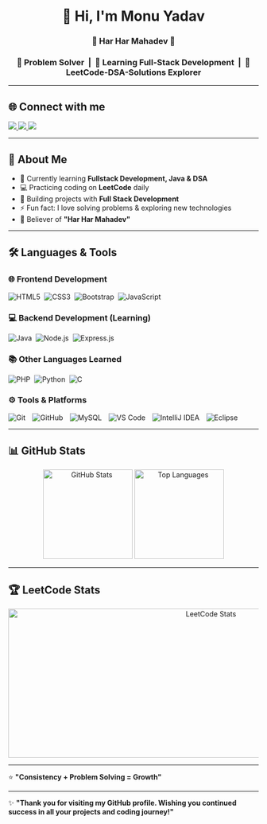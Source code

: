 <h1 align="center">👋 Hi, I'm Monu Yadav</h1>
<h3 align="center">🔱 Har Har Mahadev 🔱</h3>

<h3 align="center">
  🧩 <b>Problem Solver</b> &nbsp;|&nbsp; 
  🌱 <b>Learning Full-Stack Development</b> &nbsp;|&nbsp; 
  🧠 <b>LeetCode-DSA-Solutions Explorer</b>
</h3>

---

## 🌐 Connect with me  
<p align="left">
  <a href="https://leetcode.com/u/monu_ydv108/" target="_blank">
    <img src="https://img.shields.io/badge/LeetCode-FFA116?style=for-the-badge&logo=leetcode&logoColor=white" />
  </a>
  <a href="https://github.com/monuydv108" target="_blank">
    <img src="https://img.shields.io/badge/GitHub-181717?style=for-the-badge&logo=github&logoColor=white" />
  </a>
  <a href="https://www.linkedin.com/in/monuyadav1126/" target="_blank">
    <img src="https://img.shields.io/badge/LinkedIn-0A66C2?style=for-the-badge&logo=linkedin&logoColor=white" />
  </a>
</p>

---

## 🚀 About Me  
- 🌱 Currently learning **Fullstack Development, Java & DSA**  
- 💻 Practicing coding on **LeetCode** daily  
- 🔭 Building projects with **Full Stack Development**  
- ⚡ Fun fact: I love solving problems & exploring new technologies  
- 🙏 Believer of **"Har Har Mahadev"**

---

## 🛠️ Languages & Tools  

### 🌐 Frontend Development  
<p align="left">
  <img src="https://img.shields.io/badge/HTML5-E34F26?style=for-the-badge&logo=html5&logoColor=white" alt="HTML5"/>&nbsp;
  <img src="https://img.shields.io/badge/CSS3-1572B6?style=for-the-badge&logo=css3&logoColor=white" alt="CSS3"/>&nbsp;
  <img src="https://img.shields.io/badge/Bootstrap-563D7C?style=for-the-badge&logo=bootstrap&logoColor=white" alt="Bootstrap"/>&nbsp;
  <img src="https://img.shields.io/badge/JavaScript-F7DF1E?style=for-the-badge&logo=javascript&logoColor=black" alt="JavaScript"/>
</p>

### 💻 Backend Development (Learning)  
<p align="left">
  <img src="https://img.shields.io/badge/Java-007396?style=for-the-badge&logo=openjdk&logoColor=white" alt="Java"/>&nbsp;
  <img src="https://img.shields.io/badge/Node.js-43853D?style=for-the-badge&logo=node.js&logoColor=white" alt="Node.js"/>&nbsp;
  <img src="https://img.shields.io/badge/Express.js-000000?style=for-the-badge&logo=express&logoColor=white" alt="Express.js"/>
</p>

### 📚 Other Languages Learned  
<p align="left">
  <img src="https://img.shields.io/badge/PHP-777BB4?style=for-the-badge&logo=php&logoColor=white" alt="PHP"/>&nbsp;
  <img src="https://img.shields.io/badge/Python-3776AB?style=for-the-badge&logo=python&logoColor=white" alt="Python"/>&nbsp;
  <img src="https://img.shields.io/badge/C-00599C?style=for-the-badge&logo=c&logoColor=white" alt="C"/>
</p>

### ⚙️ Tools & Platforms  
<p align="left">
  <img src="https://img.shields.io/badge/Git-F05032?style=for-the-badge&logo=git&logoColor=white" alt="Git" style="margin-right:10px;"/>
  <img src="https://img.shields.io/badge/GitHub-181717?style=for-the-badge&logo=github&logoColor=white" alt="GitHub" style="margin-right:10px;"/>
  <img src="https://img.shields.io/badge/MySQL-4479A1?style=for-the-badge&logo=mysql&logoColor=white" alt="MySQL" style="margin-right:10px;"/>
  <img src="https://img.shields.io/badge/VS%20Code-0078D4?style=for-the-badge&logo=visual-studio-code&logoColor=white" alt="VS Code" style="margin-right:10px;"/>
  <img src="https://img.shields.io/badge/IntelliJ%20IDEA-000000?style=for-the-badge&logo=intellij-idea&logoColor=white" alt="IntelliJ IDEA" style="margin-right:10px;"/>
  <img src="https://img.shields.io/badge/Eclipse-2C2255?style=for-the-badge&logo=eclipse&logoColor=white" alt="Eclipse" style="margin-right:10px;"/>
</p>

---

## 📊 GitHub Stats  
<p align="center">
  <img src="https://github-readme-stats.vercel.app/api?username=monuydv108&show_icons=true&theme=radical" alt="GitHub Stats" height="180"/>
  <img src="https://github-readme-stats.vercel.app/api/top-langs/?username=monuydv108&layout=compact&theme=radical" alt="Top Languages" height="180"/>
</p>

---

## 🏆 LeetCode Stats  
<p align="center">
  <img src="https://leetcard.jacoblin.cool/monu_ydv108?theme=dark&font=source_code_pro&ext=activity" alt="LeetCode Stats" width="800" height="300"/>
</p>

---

⭐ **"Consistency + Problem Solving = Growth"**

---

✨ **"Thank you for visiting my GitHub profile. Wishing you continued success in all your projects and coding journey!"**
